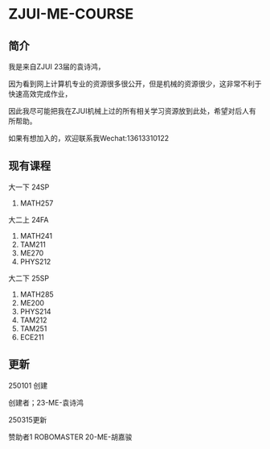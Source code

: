 # ZJUI-ME-COURSE

## 简介

我是来自ZJUI 23届的袁诗鸿，

因为看到网上计算机专业的资源很多很公开，但是机械的资源很少，这非常不利于快速高效完成作业，

因此我尽可能把我在ZJUI机械上过的所有相关学习资源放到此处，希望对后人有所帮助。

如果有想加入的，欢迎联系我Wechat:13613310122

## 现有课程



大一下 24SP
  1. MATH257 

大二上 24FA
  1. MATH241
  2. TAM211
  3. ME270
  4. PHYS212
  
大二下 25SP
  1. MATH285
  2. ME200
  3. PHYS214
  4. TAM212
  5. TAM251
  6. ECE211
  


## 更新

250101 创建

创建者；23-ME-袁诗鸿

250315更新

赞助者1 ROBOMASTER 20-ME-胡嘉骏
